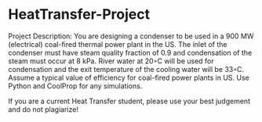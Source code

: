 # HeatTransfer-Project

Project Description:
You are designing a condenser to be used in a 900 MW (electrical) coal-fired thermal power plant in the US. The inlet of the condenser must have steam quality fraction of 0.9 and condensation of the steam must occur at 8 kPa. River water at 20◦C will be used for condensation and the exit temperature of the cooling water will be 33◦C. Assume a typical value of efficiency for coal-fired power plants in US. Use Python and CoolProp for any simulations.

If you are a current Heat Transfer student, please use your best judgement and do not plagiarize!
